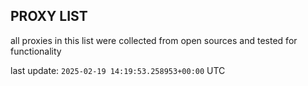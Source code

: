 ## PROXY LIST

all proxies in this list were collected from open sources and tested for functionality

last update: `2025-02-19 14:19:53.258953+00:00` UTC